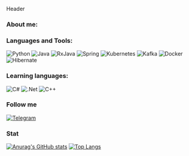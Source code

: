 
Header



### About me:



### Languages and Tools:
![Python](https://img.shields.io/badge/-Python-090909?style=for-the-badge&logo=python)
![Java](https://img.shields.io/badge/-Java-090909.svg?style=for-the-badge&logo=java&logoColor=white)
![RxJava](https://img.shields.io/badge/-RxJava-090909.svg?style=for-the-badge&logo=rxjava&logoColor=blue)
![Spring](https://img.shields.io/badge/-Spring-090909.svg?style=for-the-badge&logo=spring&logoColor=white)
![Kubernetes](https://img.shields.io/badge/-Kubernetes-090909.svg?style=for-the-badge&logo=kubernetes&logoColor=white)
![Kafka](https://img.shields.io/badge/-Kafka-090909.svg?style=for-the-badge&logo=kafka&logoColor=white)
![Docker](https://img.shields.io/badge/-Docker-090909.svg?style=for-the-badge&logo=docker&logoColor=white)
![Hibernate](https://img.shields.io/badge/-Hibernate-090909.svg?style=for-the-badge&logo=hibernate&logoColor=white)


### Learning languages:
![C#](https://img.shields.io/badge/-C%23-090909?style=for-the-badge&logo=C%23)
![.Net](https://img.shields.io/badge/-.Net-090909?style=for-the-badge&logo=dotnet&logoColor=6296CC)
![C++](https://img.shields.io/badge/-C++-090909?style=for-the-badge&logo=c%2b%2b&logoColor=6296CC)

### Follow me
[![Telegram](https://img.shields.io/badge/-Telegram-090909?style=for-the-badge&logo=telegram&logoColor=27A0D9)](https://t.me/Hiroshima_kado)

### Stat
[![Anurag's GitHub stats](https://github-readme-stats.vercel.app/api?username=hiroshimakado&theme=dark)](https://github.com/anuraghazra/github-readme-stats)
[![Top Langs](https://github-readme-stats.vercel.app/api/top-langs/?username=hiroshimakado&theme=dark)](https://github.com/anuraghazra/github-readme-stats)

